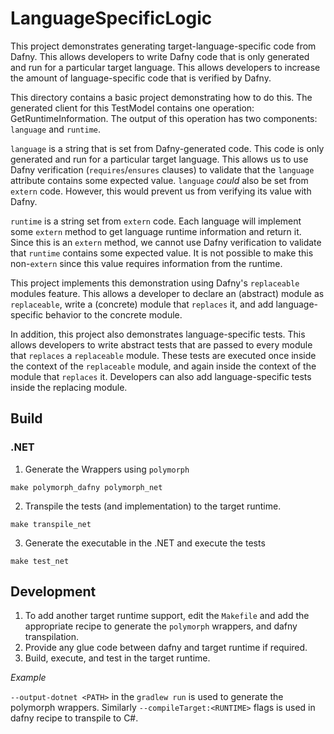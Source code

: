 # LanguageSpecificLogic

This project demonstrates generating target-language-specific code from Dafny.
This allows developers to write Dafny code that is only generated and run for a particular target language.
This allows developers to increase the amount of language-specific code that is verified by Dafny.

This directory contains a basic project demonstrating how to do this.
The generated client for this TestModel contains one operation: GetRuntimeInformation.
The output of this operation has two components: `language` and `runtime`.

`language` is a string that is set from Dafny-generated code.
This code is only generated and run for a particular target language.
This allows us to use Dafny verification (`requires`/`ensures` clauses)
to validate that the `language` attribute contains some expected value.
`language` *could* also be set from `extern` code.
However, this would prevent us from verifying its value with Dafny.

`runtime` is a string set from `extern` code.
Each language will implement some `extern` method to get language runtime information and return it.
Since this is an `extern` method, we cannot use Dafny verification
to validate that `runtime` contains some expected value.
It is not possible to make this non-`extern` since this value requires information from the runtime.

This project implements this demonstration using Dafny's `replaceable` modules feature.
This allows a developer to declare an (abstract) module as `replaceable`,
write a (concrete) module that `replaces` it,
and add language-specific behavior to the concrete module.

In addition, this project also demonstrates language-specific tests.
This allows developers to write abstract tests that are passed to every module that `replaces` a `replaceable` module.
These tests are executed once inside the context of the `replaceable` module,
and again inside the context of the module that `replaces` it.
Developers can also add language-specific tests inside the replacing module.

## Build
### .NET
1. Generate the Wrappers using `polymorph`
```
make polymorph_dafny polymorph_net
```

2. Transpile the tests (and implementation) to the target runtime.
```
make transpile_net
```

3. Generate the executable in the .NET and execute the tests
```
make test_net
```

## Development
1. To add another target runtime support, edit the `Makefile` and add the appropriate recipe to generate the `polymorph` wrappers, and dafny transpilation.
2. Provide any glue code between dafny and target runtime if required.
3. Build, execute, and test in the target runtime.

*Example*

`--output-dotnet <PATH>` in the `gradlew run` is used to generate the polymorph wrappers. Similarly `--compileTarget:<RUNTIME>` flags is used in dafny recipe to transpile to C#.
